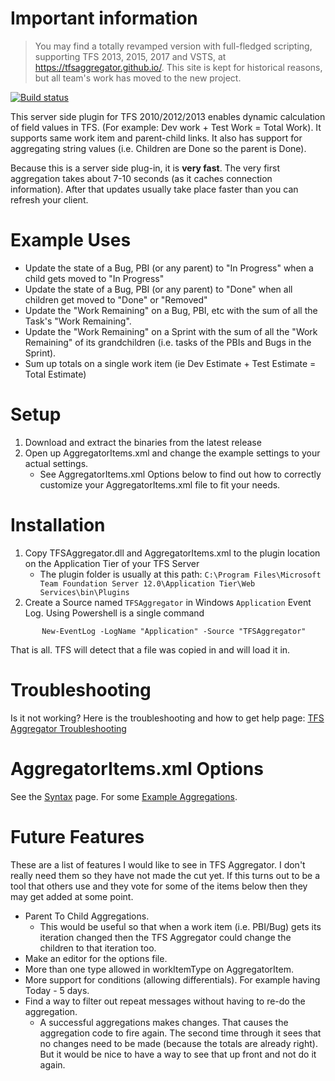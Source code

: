 
# Important information
> You may find a totally revamped version with full-fledged scripting, supporting TFS 2013, 2015, 2017 and VSTS, at <https://tfsaggregator.github.io/>.
> This site is kept for historical reasons, but all team's work has moved to the new project.


[![Build status](https://ci.appveyor.com/api/projects/status/8xecaabbs9r4prmt)](https://ci.appveyor.com/project/giuliov/tfs-aggregator)

This server side plugin for TFS 2010/2012/2013 enables dynamic calculation of field values in TFS.
(For example: Dev work + Test Work = Total Work). It supports same work item and parent-child links.
It also has support for aggregating string values (i.e. Children are Done so the parent is Done).

Because this is a server side plug-in, it is **very fast**.
The very first aggregation takes about 7-10 seconds (as it caches connection information).
After that updates usually take place faster than you can refresh your client.

Example Uses
================================================

 - Update the state of a Bug, PBI (or any parent) to "In Progress" when a child gets moved to "In Progress"
 - Update the state of a Bug, PBI (or any parent) to "Done" when all children get moved to "Done" or "Removed"
 - Update the "Work Remaining" on a Bug, PBI, etc with the sum of all the Task's "Work Remaining".
 - Update the "Work Remaining" on a Sprint with the sum of all the "Work Remaining" of its grandchildren (i.e. tasks of the PBIs and Bugs in the Sprint).
 - Sum up totals on a single work item (ie Dev Estimate + Test Estimate = Total Estimate)

Setup
================================================

 1. Download and extract the binaries from the latest release
 2. Open up AggregatorItems.xml and change the example settings to your actual settings.
    - See AggregatorItems.xml Options below to find out how to correctly customize your AggregatorItems.xml file to fit your needs.

Installation
================================================

 1. Copy TFSAggregator.dll and AggregatorItems.xml to the plugin location on the Application Tier of your TFS Server
     - The plugin folder is usually at this path: `C:\Program Files\Microsoft Team Foundation Server 12.0\Application Tier\Web Services\bin\Plugins`
 2. Create a Source named `TFSAggregator` in Windows `Application` Event Log. Using Powershell is a single command
```
       New-EventLog -LogName "Application" -Source "TFSAggregator"
```


That is all. TFS will detect that a file was copied in and will load it in.

Troubleshooting
================================================
Is it not working? Here is the troubleshooting and how to get help page: [TFS Aggregator Troubleshooting](docs/Troubleshooting.md)


AggregatorItems.xml Options
================================================
See the [Syntax](docs/AggregatorItems-Syntax.md) page.
For some [Example Aggregations](docs/Example-Aggregations.md).

Future Features
================================================
These are a list of features I would like to see in TFS Aggregator.
I don't really need them so they have not made the cut yet.
If this turns out to be a tool that others use and they vote for some of the items below then they may get added at some point.

 -  Parent To Child Aggregations.
     -  This would be useful so that when a work item (i.e. PBI/Bug) gets its iteration changed then the TFS Aggregator could change the children to that iteration too.
 -  Make an editor for the options file.
 -  More than one type allowed in workItemType on AggregatorItem.
 -  More support for conditions (allowing differentials). For example having Today - 5 days.
 -  Find a way to filter out repeat messages without having to re-do the aggregation.
    -   A successful aggregations makes changes. That causes the aggregation code to fire again. The second time through it sees that no changes need to be made (because the totals are already right). But it would be nice to have a way to see that up front and not do it again.
